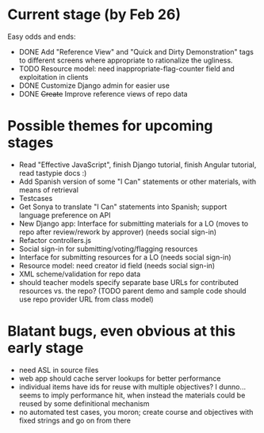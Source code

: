 Current stage (by Feb 26)
=========================

Easy odds and ends:

* DONE Add "Reference View" and "Quick and Dirty Demonstration" tags to different screens where appropriate to rationalize the ugliness.
* TODO Resource model: need inappropriate-flag-counter field and exploitation in clients
* DONE Customize Django admin for easier use
* DONE ~~Create~~ Improve reference views of repo data

Possible themes for upcoming stages
===================================

* Read "Effective JavaScript", finish Django tutorial, finish Angular tutorial, read tastypie docs :)
* Add Spanish version of some "I Can" statements or other materials, with means of retrieval
* Testcases
* Get Sonya to translate "I Can" statements into Spanish; support language preference on API
* New Django app: Interface for submitting materials for a LO (moves to repo after review/rework by approver) (needs social sign-in)
* Refactor controllers.js
* Social sign-in for submitting/voting/flagging resources
* Interface for submitting resources for a LO (needs social sign-in)
* Resource model: need creator id field (needs social sign-in)
* XML scheme/validation for repo data
* should teacher models specify separate base URLs for contributed resources vs. the repo? (TODO parent demo and sample code should use repo provider URL from class model)

Blatant bugs, even obvious at this early stage
==============================================

* need ASL in source files
* web app should cache server lookups for better performance
* individual items have ids for reuse with multiple objectives?  I dunno...  seems to imply performance hit, when instead the materials could be reused by some definitional mechanism
* no automated test cases, you moron; create course and objectives with fixed strings and go on from there
